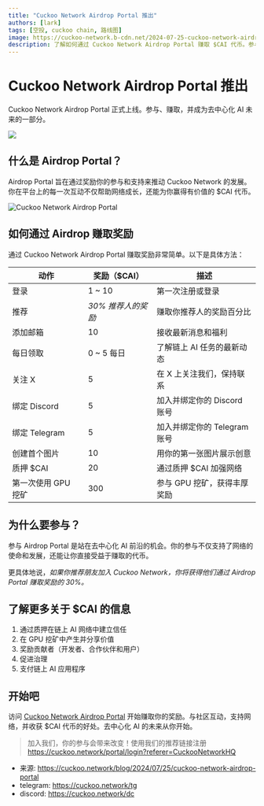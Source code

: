 ```yaml
---
title: "Cuckoo Network Airdrop Portal 推出"
authors: [lark]
tags: [空投, cuckoo chain, 路线图]
image: https://cuckoo-network.b-cdn.net/2024-07-25-cuckoo-network-airdrop-portal.webp
description: 了解如何通过 Cuckoo Network Airdrop Portal 赚取 $CAI 代币。参与、支持，并从去中心化 AI 中受益！
---
```


# Cuckoo Network Airdrop Portal 推出

Cuckoo Network Airdrop Portal 正式上线。参与、赚取，并成为去中心化 AI 未来的一部分。

![](https://cuckoo-network.b-cdn.net/2024-07-25-cuckoo-network-airdrop-portal.webp)

## 什么是 Airdrop Portal？

Airdrop Portal 旨在通过奖励你的参与和支持来推动 Cuckoo Network 的发展。你在平台上的每一次互动不仅帮助网络成长，还能为你赢得有价值的 $CAI 代币。

![Cuckoo Network Airdrop Portal](https://cuckoo-network.b-cdn.net/airdrop-portal.webp "Cuckoo Network Airdrop Portal")

## 如何通过 Airdrop 赚取奖励

通过 Cuckoo Network Airdrop Portal 赚取奖励非常简单。以下是具体方法：

| 动作                    | 奖励（$CAI）               | 描述                                          |
| ----------------------- | -------------------------- | --------------------------------------------- |
| 登录                    | 1 ~ 10                     | 第一次注册或登录                               |
| 推荐                    | _30% 推荐人的奖励_         | 赚取你推荐人的奖励百分比                       |
| 添加邮箱                | 10                         | 接收最新消息和福利                             |
| 每日领取                | 0 ~ 5 每日                 | 了解链上 AI 任务的最新动态                      |
| 关注 X                 | 5                          | 在 X 上关注我们，保持联系                      |
| 绑定 Discord           | 5                          | 加入并绑定你的 Discord 账号                    |
| 绑定 Telegram          | 5                          | 加入并绑定你的 Telegram 账号                   |
| 创建首个图片            | 10                         | 用你的第一张图片展示创意                       |
| 质押 $CAI               | 20                         | 通过质押 $CAI 加强网络                         |
| 第一次使用 GPU 挖矿      | 300                        | 参与 GPU 挖矿，获得丰厚奖励                    |

## 为什么要参与？

参与 Airdrop Portal 是站在去中心化 AI 前沿的机会。你的参与不仅支持了网络的使命和发展，还能让你直接受益于赚取的代币。

更具体地说，_如果你推荐朋友加入 Cuckoo Network，你将获得他们通过 Airdrop Portal 赚取奖励的 30%。_

## 了解更多关于 $CAI 的信息

1. 通过质押在链上 AI 网络中建立信任
2. 在 GPU 挖矿中产生并分享价值
3. 奖励贡献者（开发者、合作伙伴和用户）
4. 促进治理
5. 支付链上 AI 应用程序

## 开始吧

访问 [Cuckoo Network Airdrop Portal](https://cuckoo.network/portal/airdrop) 开始赚取你的奖励。与社区互动，支持网络，并收获 $CAI 代币的好处。去中心化 AI 的未来从你开始。

> 加入我们，你的参与会带来改变！使用我们的推荐链接注册 https://cuckoo.network/portal/login?referer=CuckooNetworkHQ

- 来源: https://cuckoo.network/blog/2024/07/25/cuckoo-network-airdrop-portal
- telegram: https://cuckoo.network/tg
- discord: https://cuckoo.network/dc
